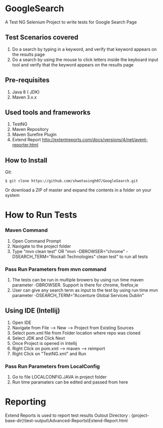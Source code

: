 # GoogleSearch
A Test NG Selenium Project to write tests for Google Search Page

## Test Scenarios covered
1. Do a search by typing in a keyword, and verify that keyword appears on the results page
2. Do a search by using the mouse to click letters inside the keyboard input tool and verify that the keyword appears on the results page

## Pre-requisites
1. Java 8 ( JDK)
2. Maven 3.x.x

## Used tools and frameworks
1. TestNG
2. Maven Repository
3. Maven Surefire Plugin
4. Extend Report http://extentreports.com/docs/versions/4/net/avent-reporter.html

## How to Install
Git:
```
$ git clone https://github.com/shwetasingh07/GoogleSearch.git
```
Or download a ZIP of master and expand the contents in a folder on your system

# How to Run Tests
### Maven Command
1. Open Command Prompt
2. Navigate to the project folder
3. Type "mvn clean test" OR "mvn -DBROWSER="chrome" -DSEARCH_TERM="Rockall Technologies" clean test" to run all tests 
### Pass Run Parameters from mvn command
1. The tests can be run in multiple browers by using run time maven parameter -DBROWSER. Support is there for chrome, firefox,ie
2. User can give any search term as input to the test by using run time mvn parameter -DSEARCH_TERM="Accenture Global Services Dublin"

## Using IDE (Intellij)
1. Open IDE
2. Navigate from File --> New --> Project from Existing Sources
3. Select pom.xml file from Folder location where repo was cloned 
4. Select JDK and Click Next
5. Once Project is opened in Intellij
6. Right Click on pom.xml --> maven --> reimport
7. Right Click on "TestNG.xml" and Run
### Pass Run Parameters from LocalConfig
1. Go to file LOCALCONFIG.JAVA in project folder
2. Run time paramaters can be edited and passed from here
    
# Reporting
Extend Reports is used to report test results
Outout Directory : {project-base-dir}\test-output\Advanced-Reports\Extend-Report.html

